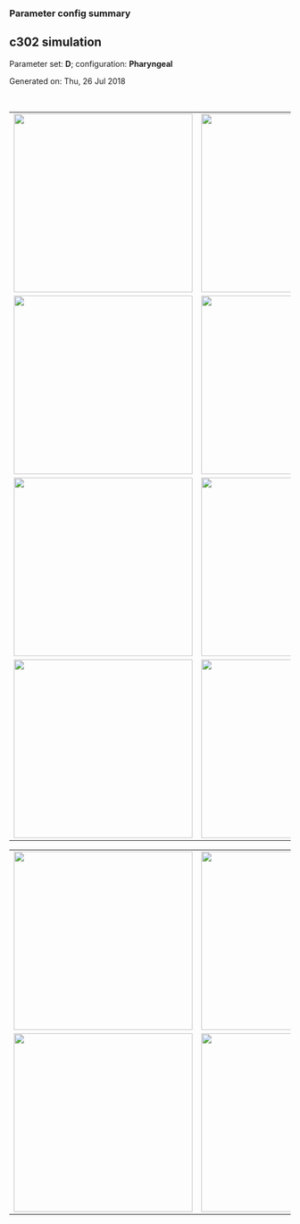 ### Parameter config summary 
<h2>c302 simulation</h2>
<p>Parameter set: <b>D</b>; configuration: <b>Pharyngeal</b></p>
<p>Generated on: Thu, 26 Jul 2018</p><br/>
<table>

<tr>
  <td><a href="images/neurons_D_Pharyngeal.png"><img alt=" " src="images/neurons_D_Pharyngeal.png" height="320"/></a></td>
  <td><a href="images/traces_neuron_Pharyngeal_D.png"><img alt=" " src="images/traces_neuron_Pharyngeal_D.png" height="320"/></a></td>
</tr>

<tr>
  <td><a href="images/neuron_activity_D_Pharyngeal.png"><img alt=" " src="images/neuron_activity_D_Pharyngeal.png" height="320"/></a></td>
  <td><a href="images/traces_neuron_activity_Pharyngeal_D.png"><img alt=" " src="images/traces_neuron_activity_Pharyngeal_D.png" height="320"/></a></td>
</tr>

<tr>
  <td><a href="images/muscles_D_Pharyngeal.png"><img alt=" " src="images/muscles_D_Pharyngeal.png" height="320"/></a></td>
  <td><a href="images/traces_muscles_Pharyngeal_D.png"><img alt=" " src="images/traces_muscles_Pharyngeal_D.png" height="320"/></a></td>
</tr>

<tr>
  <td><a href="images/muscle_activity_D_Pharyngeal.png"><img alt=" " src="images/muscle_activity_D_Pharyngeal.png" height="320"/></a></td>
  <td><a href="images/traces_muscles_activity_Pharyngeal_D.png"><img alt=" " src="images/traces_muscles_activity_Pharyngeal_D.png" height="320"/></a></td>
</tr>
</table>
<table>

<tr><td><a href="images/c302_D_Pharyngeal_exc_to_neurons.png"><img alt=" " src="images/c302_D_Pharyngeal_exc_to_neurons.png" height="320"/></a></td>

  <td><a href="images/c302_D_Pharyngeal_inh_to_neurons.png"><img alt=" " src="images/c302_D_Pharyngeal_inh_to_neurons.png" height="320"/></a></td>

  <td><a href="images/c302_D_Pharyngeal_elec_neurons_neurons.png"><img alt=" " src="images/c302_D_Pharyngeal_elec_neurons_neurons.png" height="320"/></a></td></tr>

<tr><td><a href="images/c302_D_Pharyngeal_exc_to_muscles.png"><img alt=" " src="images/c302_D_Pharyngeal_exc_to_muscles.png" height="320"/></a></td>

  <td><a href="images/c302_D_Pharyngeal_inh_to_muscles.png"><img alt=" " src="images/c302_D_Pharyngeal_inh_to_muscles.png" height="320"/></a></td></tr>
</table>
